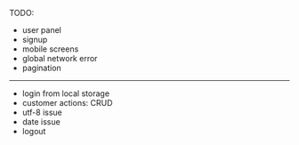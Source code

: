 TODO:
- user panel
- signup
- mobile screens
- global network error
- pagination

---
+ login from local storage
+ customer actions: CRUD
+ utf-8 issue
+ date issue
+ logout
